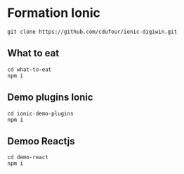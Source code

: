 # Formation Ionic

```
git clone https://github.com/cdufour/ionic-digiwin.git
```

## What to eat
```
cd what-to-eat
npm i
```

## Demo plugins Ionic
```
cd ionic-demo-plugins
npm i
```

## Demoo Reactjs
```
cd demo-react
npm i
```